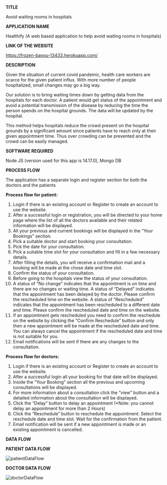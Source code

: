 **TITLE** 

Avoid waiting rooms in hospitals

**APPLICATION NAME** 

Healthify (A web based application to help avoid waiting rooms in hospitals)

**LINK OF THE WEBSITE**

https://frozen-bayou-13433.herokuapp.com/

**DESCRIPTION**

Given the situation of current covid pandemic, health care workers are scarce for the given patient influx. With more number of people hospitalized, small changes may go a big way.

Our solution is to bring waiting times down by getting data from the hospitals for each doctor. A patient would get status of the appointment and avoid a potential transmission of the disease by reducing the time the person spends on the hospital grounds. The data will be updated by the hospital.

This method helps hospitals reduce the crowd present on the hospital grounds by a significant amount since patients have to reach only at their given appointment time. Thus over crowding can be prevented and the crowd can be easily managed.

**SOFTWARE REQUIRED**

Node JS (version used for this app is 14.17.0), 
 Mongo DB
 
**PROCESS FLOW**

The application has a separate login and register section for both the doctors and the patients

**Process flow for patient:**

1.	Login if there is an existing account or Register to create an account to use the website.
2.	After a successful login or registration, you will be directed to your home page where the list of all the doctors available and their related information will be displayed.
3.	All your previous and current bookings will be displayed in the “Your Bookings” section.
4.	Pick a suitable doctor and start booking your consultation.
5.	Pick the date for your consultation.
6.	Pick a suitable time slot for your consultation and fill in a few necessary details.
7.	After filling the details, you will receive a confirmation mail and a booking will be made at the chose date and time slot.
8.	Confirm the status of your consultation.
9.	Before going to the hospitals view the status of your consultation.
10.	A status of “No change” indicates that the appointment is on time and there are no changes or waiting time. A status of “Delayed” indicates that the appointment has been delayed by the doctor. Please confirm the rescheduled time on the website. A status of “Rescheduled” indicates that the appointment has been rescheduled to a different date and time. Please confirm the rescheduled date and time on the website.
11.	If an appointment gets rescheduled you need to confirm the reschedule on the website by clicking the “Confirm Reschedule” button and only then a new appointment will be made at the rescheduled date and time. You can always cancel the appointment if the rescheduled date and time is not suitable for you.
12.	Email notifications will be sent if there are any changes to the consultation.

**Process flow for doctors:**

1.	Login if there is an existing account or Register to create an account to use the website.
2.	After a successful login all your booking for that date will be displayed.
3.	Inside the “Your Booking” section all the previous and upcoming consultations will be displayed.
4.	For more information about a consultation click the “view” button and a detailed information about the consultation will be displayed.
5.	Click the “Delay” button to delay an appointment (*Note: you cannot delay an appointment for more than 2 Hours)
6.	Click the “Reschedule” button to reschedule the appointment. Select the reschedule date and time slot. Wait for the confirmation from the patient.
7.	Email notification will be sent if a new appointment is made or an existing appointment is cancelled.

**DATA FLOW**

**PATIENT DATA FLOW**

![patientDataFlow](https://user-images.githubusercontent.com/65529555/119384388-428b7a80-bce2-11eb-9b9f-54fa757e13ec.jpeg)

**DOCTOR DATA FLOW**

![doctorDataFlow](https://user-images.githubusercontent.com/65529555/119384407-4ae3b580-bce2-11eb-9313-3fe197ae48ae.jpeg)




